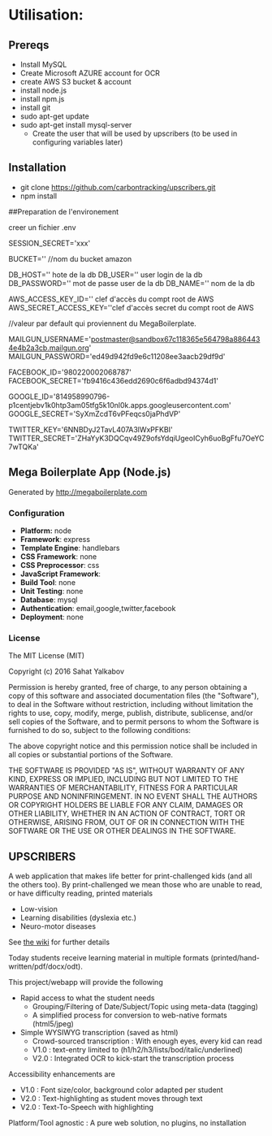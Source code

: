 # Utilisation:

## Prereqs
- Install MySQL
- Create Microsoft AZURE account for OCR
- create AWS S3 bucket & account
- install node.js
- install npm.js
- install git
- sudo apt-get update
- sudo apt-get install mysql-server
  - Create the user that will be used by upscribers (to be used in configuring variables later)
## Installation
- git clone https://github.com/carbontracking/upscribers.git
- npm install

##Preparation de l'environement

creer un fichier .env

SESSION_SECRET='xxx'

BUCKET='' //nom du bucket amazon

DB_HOST='' hote de la db
DB_USER='' user login de la db
DB_PASSWORD='' mot de passe user de la db
DB_NAME='' nom de la db

AWS_ACCESS_KEY_ID='' clef d'accès du compt root de AWS
AWS_SECRET_ACCESS_KEY=''clef d'accès secret du compt root de AWS

//valeur par default qui proviennent du MegaBoilerplate.

MAILGUN_USERNAME='postmaster@sandbox67c118365e564798a8864434e4b2a3cb.mailgun.org'
MAILGUN_PASSWORD='ed49d942fd9e6c11208ee3aacb29df9d'

FACEBOOK_ID='980220002068787'
FACEBOOK_SECRET='fb9416c436edd2690c6f6adbd94374d1'

GOOGLE_ID='814958990796-p1centjebv1k0htp3am05tfg5k10nl0k.apps.googleusercontent.com'
GOOGLE_SECRET='SyXmZcdT6vPFeqcs0jaPhdVP'

TWITTER_KEY='6NNBDyJ2TavL407A3lWxPFKBI'
TWITTER_SECRET='ZHaYyK3DQCqv49Z9ofsYdqiUgeoICyh6uoBgFfu7OeYC7wTQKa'


## Mega Boilerplate App (Node.js)

Generated by http://megaboilerplate.com

### Configuration
- **Platform:** node
- **Framework**: express
- **Template Engine**: handlebars
- **CSS Framework**: none
- **CSS Preprocessor**: css
- **JavaScript Framework**: 
- **Build Tool**: none
- **Unit Testing**: none
- **Database**: mysql
- **Authentication**: email,google,twitter,facebook
- **Deployment**: none

### License
The MIT License (MIT)

Copyright (c) 2016 Sahat Yalkabov

Permission is hereby granted, free of charge, to any person obtaining a copy of this software and associated documentation files (the "Software"), to deal in the Software without restriction, including without limitation the rights to use, copy, modify, merge, publish, distribute, sublicense, and/or sell copies of the Software, and to permit persons to whom the Software is furnished to do so, subject to the following conditions:

The above copyright notice and this permission notice shall be included in all copies or substantial portions of the Software.

THE SOFTWARE IS PROVIDED "AS IS", WITHOUT WARRANTY OF ANY KIND, EXPRESS OR IMPLIED, INCLUDING BUT NOT LIMITED TO THE WARRANTIES OF MERCHANTABILITY, FITNESS FOR A PARTICULAR PURPOSE AND NONINFRINGEMENT. IN NO EVENT SHALL THE AUTHORS OR COPYRIGHT HOLDERS BE LIABLE FOR ANY CLAIM, DAMAGES OR OTHER LIABILITY, WHETHER IN AN ACTION OF CONTRACT, TORT OR OTHERWISE, ARISING FROM, OUT OF OR IN CONNECTION WITH THE SOFTWARE OR THE USE OR OTHER DEALINGS IN THE SOFTWARE.


## UPSCRIBERS

A web application that makes life better for print-challenged kids (and all the others too). 
By print-challenged we mean those who are unable to read, or have difficulty reading, printed materials
* Low-vision
* Learning disabilities (dyslexia etc.)
* Neuro-motor diseases

See [the wiki](https://github.com/carbontracking/upscribers/wiki) for further details


Today students receive learning material in  multiple formats (printed/hand-written/pdf/docx/odt).

This project/webapp will provide the following
* Rapid access to what the student needs
  * Grouping/Filtering of Date/Subject/Topic using meta-data (tagging)
  * A simplified process for conversion to web-native formats (html5/jpeg)
* Simple WYSIWYG transcription (saved as html)
  * Crowd-sourced transcription :  With enough eyes, every kid can read
  * V1.0 : text-entry limited to (h1/h2/h3/lists/bod/italic/underlined) 
  * V2.0 : Integrated OCR to kick-start the transcription process

Accessibility enhancements are
* V1.0 : Font size/color, background color adapted per student
* V2.0 : Text-highlighting as student moves through text
* V2.0 : Text-To-Speech with highlighting

Platform/Tool agnostic : A pure web solution, no plugins, no installation
